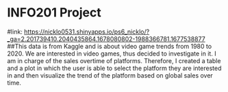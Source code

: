 # INFO201 Project
#link: https://nicklo0531.shinyapps.io/ps6_nicklo/?_ga=2.201739410.2040435864.1678080802-1988366781.1677538877 \
##This data is from Kaggle and is about video game trends from 1980 to 2020. We are interested in video games, thus decided to investigate in it. I am in charge of the sales overtime of platforms. Therefore, I created a table and a plot in which the user is able to select the platform they are interested in and then visualize the trend of the platform based on global sales over time.
